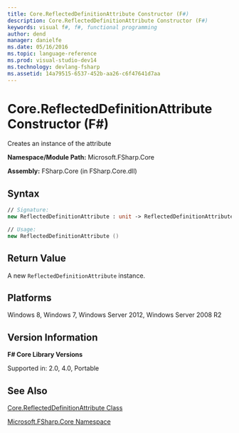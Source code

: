 ```yaml
---
title: Core.ReflectedDefinitionAttribute Constructor (F#)
description: Core.ReflectedDefinitionAttribute Constructor (F#)
keywords: visual f#, f#, functional programming
author: dend
manager: danielfe
ms.date: 05/16/2016
ms.topic: language-reference
ms.prod: visual-studio-dev14
ms.technology: devlang-fsharp
ms.assetid: 14a79515-6537-452b-aa26-c6f47641d7aa 
---
```


# Core.ReflectedDefinitionAttribute Constructor (F#)

Creates an instance of the attribute

**Namespace/Module Path:** Microsoft.FSharp.Core

**Assembly:** FSharp.Core (in FSharp.Core.dll)


## Syntax

```fsharp
// Signature:
new ReflectedDefinitionAttribute : unit -> ReflectedDefinitionAttribute

// Usage:
new ReflectedDefinitionAttribute ()
```

## Return Value

A new `ReflectedDefinitionAttribute` instance.

## Platforms
Windows 8, Windows 7, Windows Server 2012, Windows Server 2008 R2


## Version Information
**F# Core Library Versions**

Supported in: 2.0, 4.0, Portable

## See Also
[Core.ReflectedDefinitionAttribute Class](Core.ReflectedDefinitionAttribute-Class-%5BFSharp%5D.md)

[Microsoft.FSharp.Core Namespace](Microsoft.FSharp.Core-Namespace-%5BFSharp%5D.md)